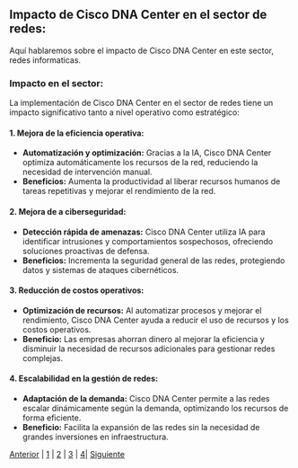 ## Impacto de Cisco DNA Center en el sector de redes:
Aquí hablaremos sobre el impacto de Cisco DNA Center en este sector, redes informaticas.

### Impacto en el sector:
La implementación de Cisco DNA Center en el sector de redes tiene un impacto significativo tanto a nivel operativo como estratégico:

#### 1. Mejora de la eficiencia operativa:
- **Automatización y optimización:**  Gracias a la IA, Cisco DNA Center optimiza automáticamente los recursos de la red, reduciendo la necesidad de intervención manual.
- **Beneficios:** Aumenta la productividad al liberar recursos humanos de tareas repetitivas y mejorar el rendimiento de la red.

#### 2. Mejora de a ciberseguridad:
- **Detección rápida de amenazas:** Cisco DNA Center utiliza IA para identificar intrusiones y comportamientos sospechosos, ofreciendo soluciones proactivas de defensa.
- **Beneficios:** Incrementa la seguridad general de las redes, protegiendo datos y sistemas de ataques cibernéticos.

#### 3. Reducción de costos operativos:
- **Optimización de recursos:** Al automatizar procesos y mejorar el rendimiento, Cisco DNA Center ayuda a reducir el uso de recursos y los costos operativos.
- **Beneficio:** Las empresas ahorran dinero al mejorar la eficiencia y disminuir la necesidad de recursos adicionales para gestionar redes complejas.

#### 4. Escalabilidad en la gestión de redes:
- **Adaptación de la demanda:** Cisco DNA Center permite a las redes escalar dinámicamente según la demanda, optimizando los recursos de forma eficiente.
- **Beneficio:** Facilita la expansión de las redes sin la necesidad de grandes inversiones en infraestructura.


[Anterior](./impactoAmbiental3.md) | [1](./aplicacionesIA3.md) | [2](./impactoAmbiental3.md) | [3](./impactoSector3.md) | [4](./minimizar3.md)| [Siguiente](./minimizar3.md)
